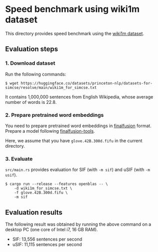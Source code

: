 # Speed benchmark using wiki1m dataset

This directory provides speed benchmark using the [wiki1m dataset](https://huggingface.co/datasets/princeton-nlp/datasets-for-simcse).

## Evaluation steps

### 1. Download dataset

Run the following commands:

```shell
$ wget https://huggingface.co/datasets/princeton-nlp/datasets-for-simcse/resolve/main/wiki1m_for_simcse.txt
```

It contains 1,000,000 sentences from English Wikipedia, whose average number of words is 22.8.

### 2. Prepare pretrained word embeddings

You need to prepare pretrained word embeddings in [finalfusion](https://docs.rs/finalfusion/) format.
Prepare a model following [finalfusion-tools](../../finalfusion-tools).

Here, we assume that you have `glove.42B.300d.fifu` in the current directory.

### 3. Evaluate

`src/main.rs` provides evaluation for SIF (with `-m sif`) and uSIF (with `-m usif`).

```shell
$ cargo run --release --features openblas -- \
    -d wiki1m_for_simcse.txt \
    -f glove.42B.300d.fifu \
    -m sif
```

## Evaluation results

The following result was obtained by running the above command on a desktop PC (one core of Intel i7, 16 GB RAM).

- SIF: 13,556 sentences per second
- uSIF: 11,115 sentences per second
